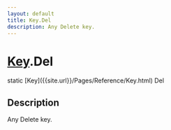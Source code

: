 ```yaml
---
layout: default
title: Key.Del
description: Any Delete key.
---
```

# [Key]({{site.url}}/Pages/Reference/Key.html).Del

<div class='signature' markdown='1'>
static [Key]({{site.url}}/Pages/Reference/Key.html) Del
</div>

## Description
Any Delete key.

